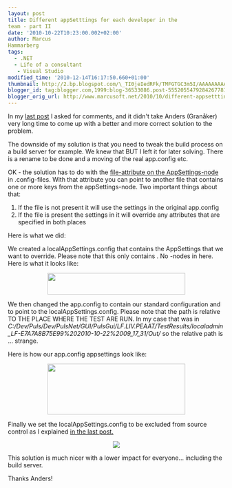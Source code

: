 ```yaml
---
layout: post
title: Different appSetttings for each developer in the
team - part II
date: '2010-10-22T10:23:00.002+02:00'
author: Marcus
Hammarberg
tags:
  - .NET
  - Life of a consultant
   - Visual Studio
modified_time: '2010-12-14T16:17:50.660+01:00'
thumbnail: http://2.bp.blogspot.com/\_TI0jeIedRFk/TMFGTGC3m5I/AAAAAAAAAo4/Vjz4vce3L4Q/s72-c/localsettings.JPG
blogger_id: tag:blogger.com,1999:blog-36533086.post-5552055479284267781
blogger_orig_url: http://www.marcusoft.net/2010/10/different-appsetttings-for-each.html
---
```


In my [last
post](http://www.marcusoft.net/2010/10/how-to-use-different-appconfig-for-each.html)
I asked for comments, and it didn't take Anders (Granåker) very long
time to come up with a better and more correct solution to the
problem.

The downside of my solution is that you need to tweak the build process
on a build server for example. We knew that BUT I left it for later
solving. There is a rename to be done and a moving of the real
app.config etc.

OK - the solution has to do with the [file-attribute on the
AppSettings-node](http://msdn.microsoft.com/en-us/library/ms228154.aspx)
in .config-files. With that attribute you can point to another file that
contains one or more keys from the appSettings-node. Two important
things about that:


1.  If the file is not present it will use the settings in
    the original app.config
2.  If the file is present the settings in it will override any
    attributes that are specified in both places

<div>

Here is what we did:

</div>

<div>

We created a localAppSettings.config that contains the AppSettings that
we want to override. Please note that this only contains . No -nodes in
here. Here is what it looks like:

</div>

<div>



</div>

<div class="separator" style="clear: both; text-align: center;">

<a
href="http://2.bp.blogspot.com/_TI0jeIedRFk/TMFGTGC3m5I/AAAAAAAAAo4/Vjz4vce3L4Q/s1600/localsettings.JPG"
data-imageanchor="1" style="margin-left: 1em; margin-right: 1em;"><img
src="http://2.bp.blogspot.com/_TI0jeIedRFk/TMFGTGC3m5I/AAAAAAAAAo4/Vjz4vce3L4Q/s320/localsettings.JPG"
data-border="0" width="320" height="50" /></a>

</div>

<div>



</div>

<div>

We then changed the app.config to contain our standard configuration and
to point to the localAppSettings.config. Please note that the path is
relative TO THE PLACE WHERE THE TEST ARE RUN. In my case that was in
*C:/Dev/Puls/Dev/PulsNet/GUI/PulsGui/LF.LIV.PEAAT/TestResults/localadmin_LF-E7A7A8B75E99%202010-10-22%2009_17_31/Out/*
so the relative path is ... strange.

</div>

<div>

Here is how our app.config appsettings look like:

</div>

<div class="separator" style="clear: both; text-align: center;">

<a
href="http://3.bp.blogspot.com/_TI0jeIedRFk/TMFGSxbnL1I/AAAAAAAAAo0/jof6Ic7_xOA/s1600/app+config.JPG"
data-imageanchor="1" style="margin-left: 1em; margin-right: 1em;"><img
src="http://3.bp.blogspot.com/_TI0jeIedRFk/TMFGSxbnL1I/AAAAAAAAAo0/jof6Ic7_xOA/s320/app+config.JPG"
data-border="0" width="320" height="118" /></a>

</div>

<div>



</div>

<div>

Finally we set the localAppSettings.config to be excluded from source
control as I explained [in the last
post.](http://www.marcusoft.net/2010/10/how-to-use-different-appconfig-for-each.html)

</div>

<div class="separator" style="clear: both; text-align: center;">

<a
href="http://2.bp.blogspot.com/_TI0jeIedRFk/TMFGSL1yu3I/AAAAAAAAAow/TVmTgoHVyns/s1600/solution.JPG"
data-imageanchor="1" style="margin-left: 1em; margin-right: 1em;"><img
src="http://2.bp.blogspot.com/_TI0jeIedRFk/TMFGSL1yu3I/AAAAAAAAAow/TVmTgoHVyns/s1600/solution.JPG"
data-border="0" /></a>

</div>

<div>



</div>

<div>

This solution is much nicer with a lower impact for everyone...
including the build server.

</div>

<div>

Thanks Anders!

</div>
